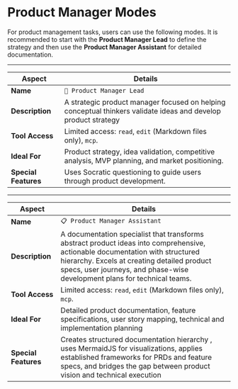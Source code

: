 # Product Manager Modes

For product management tasks, users can use the following modes. It is recommended to start with the **Product Manager Lead** to define the strategy and then use the **Product Manager Assistant** for detailed documentation.

---

| Aspect               | Details                                                                                                        |
| -------------------- | -------------------------------------------------------------------------------------------------------------- |
| **Name**             | `🎯 Product Manager Lead`                                                                                      |
| **Description**      | A strategic product manager focused on helping conceptual thinkers validate ideas and develop product strategy |
| **Tool Access**      | Limited access: `read`, `edit` (Markdown files only), `mcp`.                                                   |
| **Ideal For**        | Product strategy, idea validation, competitive analysis, MVP planning, and market positioning.                 |
| **Special Features** | Uses Socratic questioning to guide users through product development.                                          |

---

| Aspect               | Details                                                                                                                                                                                                                                                   |
| -------------------- | --------------------------------------------------------------------------------------------------------------------------------------------------------------------------------------------------------------------------------------------------------- |
| **Name**             | `📋 Product Manager Assistant`                                                                                                                                                                                                                            |
| **Description**      | A documentation specialist that transforms abstract product ideas into comprehensive, actionable documentation with structured hierarchy. Excels at creating detailed product specs, user journeys, and phase-wise development plans for technical teams. |
| **Tool Access**      | Limited access: `read`, `edit` (Markdown files only), `mcp`.                                                                                                                                                                                              |
| **Ideal For**        | Detailed product documentation, feature specifications, user story mapping, technical and implementation planning                                                                                                                                         |
| **Special Features** | Creates structured documentation hierarchy , uses MermaidJS for visualizations, applies established frameworks for PRDs and feature specs, and bridges the gap between product vision and technical execution                                             |
